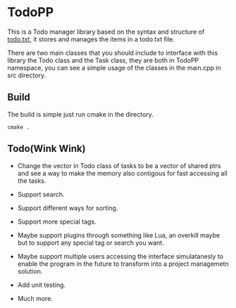 # TodoPP 

This is a Todo manager library based on the syntax and structure of [todo.txt](http://todotxt.org/), it stores and manages the items in a todo.txt file.

There are two main classes that you should include to interface with this library the Todo class and the Task class, they are both in TodoPP namespace, you can see a simple usage of the classes in the main.cpp in src directory.

## Build

The build is simple just run cmake in the directory.

```
cmake .
```

## Todo(Wink Wink)

* Change the vector in Todo class of tasks to be a vector of shared ptrs and see a way to make the memory also contigous for fast accessing all the tasks.

* Support search.

* Support different ways for sorting.

* Support more special tags.

* Maybe support plugins through something like Lua, an overkill maybe but to support any special tag or search you want.

* Maybe support multiple users accessing the interface simulatanesly to enable the program in the future to transform into a project managemetn solution.

* Add unit testing.

* Much more.

